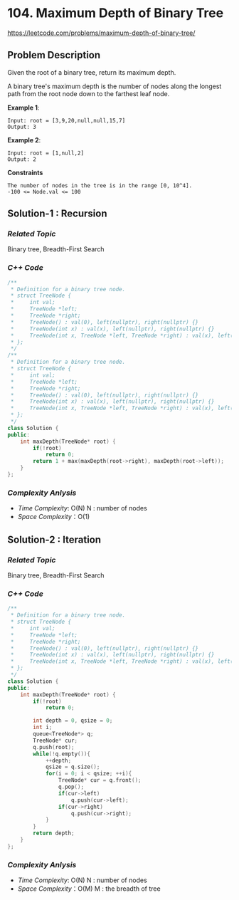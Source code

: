 # 104. Maximum Depth of Binary Tree
https://leetcode.com/problems/maximum-depth-of-binary-tree/


## Problem Description

Given the root of a binary tree, return its maximum depth.

A binary tree's maximum depth is the number of nodes along the longest path from the root node down to the farthest leaf node.


**Example 1**:
```
Input: root = [3,9,20,null,null,15,7]
Output: 3
```
**Example 2**:
```
Input: root = [1,null,2]
Output: 2
```

**Constraints**
```
The number of nodes in the tree is in the range [0, 10^4].
-100 <= Node.val <= 100
```

## Solution-1 : Recursion

### _Related Topic_
   Binary tree, Breadth-First Search

### _C++ Code_
```cpp
/**
 * Definition for a binary tree node.
 * struct TreeNode {
 *     int val;
 *     TreeNode *left;
 *     TreeNode *right;
 *     TreeNode() : val(0), left(nullptr), right(nullptr) {}
 *     TreeNode(int x) : val(x), left(nullptr), right(nullptr) {}
 *     TreeNode(int x, TreeNode *left, TreeNode *right) : val(x), left(left), right(right) {}
 * };
 */
/**
 * Definition for a binary tree node.
 * struct TreeNode {
 *     int val;
 *     TreeNode *left;
 *     TreeNode *right;
 *     TreeNode() : val(0), left(nullptr), right(nullptr) {}
 *     TreeNode(int x) : val(x), left(nullptr), right(nullptr) {}
 *     TreeNode(int x, TreeNode *left, TreeNode *right) : val(x), left(left), right(right) {}
 * };
 */
class Solution {
public:
    int maxDepth(TreeNode* root) {
        if(!root)
            return 0;
        return 1 + max(maxDepth(root->right), maxDepth(root->left));
    }
};
```

### _Complexity Anlysis_
- _Time Complexity_: O(N)   N : number of nodes
- _Space Complexity_：O(1)

## Solution-2 : Iteration

### _Related Topic_
   Binary tree, Breadth-First Search

### _C++ Code_
```cpp
/**
 * Definition for a binary tree node.
 * struct TreeNode {
 *     int val;
 *     TreeNode *left;
 *     TreeNode *right;
 *     TreeNode() : val(0), left(nullptr), right(nullptr) {}
 *     TreeNode(int x) : val(x), left(nullptr), right(nullptr) {}
 *     TreeNode(int x, TreeNode *left, TreeNode *right) : val(x), left(left), right(right) {}
 * };
 */
class Solution {
public:
    int maxDepth(TreeNode* root) {
        if(!root)
            return 0;

        int depth = 0, qsize = 0;
        int i;
        queue<TreeNode*> q;
        TreeNode* cur;
        q.push(root);
        while(!q.empty()){
            ++depth;
            qsize = q.size();
            for(i = 0; i < qsize; ++i){
                TreeNode* cur = q.front();
                q.pop();
                if(cur->left)
                    q.push(cur->left);
                if(cur->right)
                    q.push(cur->right);
            }
        }
        return depth;
    }
};
```

### _Complexity Anlysis_
- _Time Complexity_: O(N)   N : number of nodes
- _Space Complexity_：O(M)  M : the breadth of tree
